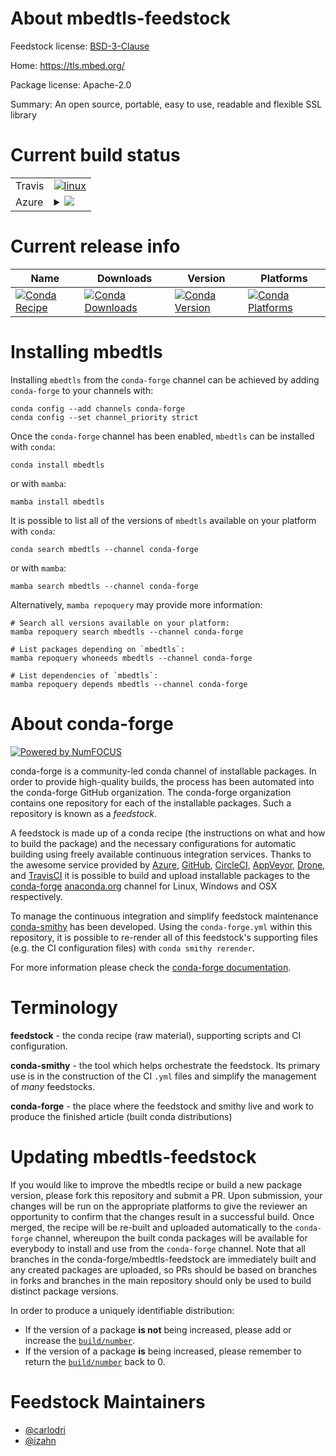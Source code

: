 About mbedtls-feedstock
=======================

Feedstock license: [BSD-3-Clause](https://github.com/conda-forge/mbedtls-feedstock/blob/main/LICENSE.txt)

Home: https://tls.mbed.org/

Package license: Apache-2.0

Summary: An open source, portable, easy to use, readable and flexible SSL library

Current build status
====================


<table><tr>
    <td>Travis</td>
    <td>
      <a href="https://app.travis-ci.com/conda-forge/mbedtls-feedstock">
        <img alt="linux" src="https://img.shields.io/travis/com/conda-forge/mbedtls-feedstock/main.svg?label=Linux">
      </a>
    </td>
  </tr>
    
  <tr>
    <td>Azure</td>
    <td>
      <details>
        <summary>
          <a href="https://dev.azure.com/conda-forge/feedstock-builds/_build/latest?definitionId=13929&branchName=main">
            <img src="https://dev.azure.com/conda-forge/feedstock-builds/_apis/build/status/mbedtls-feedstock?branchName=main">
          </a>
        </summary>
        <table>
          <thead><tr><th>Variant</th><th>Status</th></tr></thead>
          <tbody><tr>
              <td>linux_64</td>
              <td>
                <a href="https://dev.azure.com/conda-forge/feedstock-builds/_build/latest?definitionId=13929&branchName=main">
                  <img src="https://dev.azure.com/conda-forge/feedstock-builds/_apis/build/status/mbedtls-feedstock?branchName=main&jobName=linux&configuration=linux%20linux_64_" alt="variant">
                </a>
              </td>
            </tr><tr>
              <td>linux_aarch64</td>
              <td>
                <a href="https://dev.azure.com/conda-forge/feedstock-builds/_build/latest?definitionId=13929&branchName=main">
                  <img src="https://dev.azure.com/conda-forge/feedstock-builds/_apis/build/status/mbedtls-feedstock?branchName=main&jobName=linux&configuration=linux%20linux_aarch64_" alt="variant">
                </a>
              </td>
            </tr><tr>
              <td>linux_ppc64le</td>
              <td>
                <a href="https://dev.azure.com/conda-forge/feedstock-builds/_build/latest?definitionId=13929&branchName=main">
                  <img src="https://dev.azure.com/conda-forge/feedstock-builds/_apis/build/status/mbedtls-feedstock?branchName=main&jobName=linux&configuration=linux%20linux_ppc64le_" alt="variant">
                </a>
              </td>
            </tr><tr>
              <td>osx_64</td>
              <td>
                <a href="https://dev.azure.com/conda-forge/feedstock-builds/_build/latest?definitionId=13929&branchName=main">
                  <img src="https://dev.azure.com/conda-forge/feedstock-builds/_apis/build/status/mbedtls-feedstock?branchName=main&jobName=osx&configuration=osx%20osx_64_" alt="variant">
                </a>
              </td>
            </tr><tr>
              <td>osx_arm64</td>
              <td>
                <a href="https://dev.azure.com/conda-forge/feedstock-builds/_build/latest?definitionId=13929&branchName=main">
                  <img src="https://dev.azure.com/conda-forge/feedstock-builds/_apis/build/status/mbedtls-feedstock?branchName=main&jobName=osx&configuration=osx%20osx_arm64_" alt="variant">
                </a>
              </td>
            </tr><tr>
              <td>win_64</td>
              <td>
                <a href="https://dev.azure.com/conda-forge/feedstock-builds/_build/latest?definitionId=13929&branchName=main">
                  <img src="https://dev.azure.com/conda-forge/feedstock-builds/_apis/build/status/mbedtls-feedstock?branchName=main&jobName=win&configuration=win%20win_64_" alt="variant">
                </a>
              </td>
            </tr>
          </tbody>
        </table>
      </details>
    </td>
  </tr>
</table>

Current release info
====================

| Name | Downloads | Version | Platforms |
| --- | --- | --- | --- |
| [![Conda Recipe](https://img.shields.io/badge/recipe-mbedtls-green.svg)](https://anaconda.org/conda-forge/mbedtls) | [![Conda Downloads](https://img.shields.io/conda/dn/conda-forge/mbedtls.svg)](https://anaconda.org/conda-forge/mbedtls) | [![Conda Version](https://img.shields.io/conda/vn/conda-forge/mbedtls.svg)](https://anaconda.org/conda-forge/mbedtls) | [![Conda Platforms](https://img.shields.io/conda/pn/conda-forge/mbedtls.svg)](https://anaconda.org/conda-forge/mbedtls) |

Installing mbedtls
==================

Installing `mbedtls` from the `conda-forge` channel can be achieved by adding `conda-forge` to your channels with:

```
conda config --add channels conda-forge
conda config --set channel_priority strict
```

Once the `conda-forge` channel has been enabled, `mbedtls` can be installed with `conda`:

```
conda install mbedtls
```

or with `mamba`:

```
mamba install mbedtls
```

It is possible to list all of the versions of `mbedtls` available on your platform with `conda`:

```
conda search mbedtls --channel conda-forge
```

or with `mamba`:

```
mamba search mbedtls --channel conda-forge
```

Alternatively, `mamba repoquery` may provide more information:

```
# Search all versions available on your platform:
mamba repoquery search mbedtls --channel conda-forge

# List packages depending on `mbedtls`:
mamba repoquery whoneeds mbedtls --channel conda-forge

# List dependencies of `mbedtls`:
mamba repoquery depends mbedtls --channel conda-forge
```


About conda-forge
=================

[![Powered by
NumFOCUS](https://img.shields.io/badge/powered%20by-NumFOCUS-orange.svg?style=flat&colorA=E1523D&colorB=007D8A)](https://numfocus.org)

conda-forge is a community-led conda channel of installable packages.
In order to provide high-quality builds, the process has been automated into the
conda-forge GitHub organization. The conda-forge organization contains one repository
for each of the installable packages. Such a repository is known as a *feedstock*.

A feedstock is made up of a conda recipe (the instructions on what and how to build
the package) and the necessary configurations for automatic building using freely
available continuous integration services. Thanks to the awesome service provided by
[Azure](https://azure.microsoft.com/en-us/services/devops/), [GitHub](https://github.com/),
[CircleCI](https://circleci.com/), [AppVeyor](https://www.appveyor.com/),
[Drone](https://cloud.drone.io/welcome), and [TravisCI](https://travis-ci.com/)
it is possible to build and upload installable packages to the
[conda-forge](https://anaconda.org/conda-forge) [anaconda.org](https://anaconda.org/)
channel for Linux, Windows and OSX respectively.

To manage the continuous integration and simplify feedstock maintenance
[conda-smithy](https://github.com/conda-forge/conda-smithy) has been developed.
Using the ``conda-forge.yml`` within this repository, it is possible to re-render all of
this feedstock's supporting files (e.g. the CI configuration files) with ``conda smithy rerender``.

For more information please check the [conda-forge documentation](https://conda-forge.org/docs/).

Terminology
===========

**feedstock** - the conda recipe (raw material), supporting scripts and CI configuration.

**conda-smithy** - the tool which helps orchestrate the feedstock.
                   Its primary use is in the construction of the CI ``.yml`` files
                   and simplify the management of *many* feedstocks.

**conda-forge** - the place where the feedstock and smithy live and work to
                  produce the finished article (built conda distributions)


Updating mbedtls-feedstock
==========================

If you would like to improve the mbedtls recipe or build a new
package version, please fork this repository and submit a PR. Upon submission,
your changes will be run on the appropriate platforms to give the reviewer an
opportunity to confirm that the changes result in a successful build. Once
merged, the recipe will be re-built and uploaded automatically to the
`conda-forge` channel, whereupon the built conda packages will be available for
everybody to install and use from the `conda-forge` channel.
Note that all branches in the conda-forge/mbedtls-feedstock are
immediately built and any created packages are uploaded, so PRs should be based
on branches in forks and branches in the main repository should only be used to
build distinct package versions.

In order to produce a uniquely identifiable distribution:
 * If the version of a package **is not** being increased, please add or increase
   the [``build/number``](https://docs.conda.io/projects/conda-build/en/latest/resources/define-metadata.html#build-number-and-string).
 * If the version of a package **is** being increased, please remember to return
   the [``build/number``](https://docs.conda.io/projects/conda-build/en/latest/resources/define-metadata.html#build-number-and-string)
   back to 0.

Feedstock Maintainers
=====================

* [@carlodri](https://github.com/carlodri/)
* [@izahn](https://github.com/izahn/)

